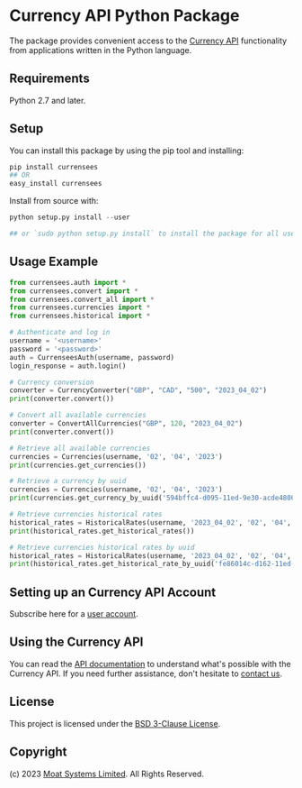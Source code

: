 # Currency API Python Package

The package provides convenient access to the [Currency API](https://moatsystems.com/currency-api/) functionality from applications written in the Python language.

## Requirements

Python 2.7 and later.

## Setup

You can install this package by using the pip tool and installing:

```python
pip install currensees
## OR
easy_install currensees
```

Install from source with:

```python
python setup.py install --user

## or `sudo python setup.py install` to install the package for all users
```

Usage Example
-------------

```python
from currensees.auth import *
from currensees.convert import *
from currensees.convert_all import *
from currensees.currencies import *
from currensees.historical import *

# Authenticate and log in
username = '<username>'
password = '<password>'
auth = CurrenseesAuth(username, password)
login_response = auth.login()

# Currency conversion
converter = CurrencyConverter("GBP", "CAD", "500", "2023_04_02")
print(converter.convert())

# Convert all available currencies
converter = ConvertAllCurrencies("GBP", 120, "2023_04_02")
print(converter.convert())

# Retrieve all available currencies
currencies = Currencies(username, '02', '04', '2023')
print(currencies.get_currencies())

# Retrieve a currency by uuid
currencies = Currencies(username, '02', '04', '2023')
print(currencies.get_currency_by_uuid('594bffc4-d095-11ed-9e30-acde48001122'))

# Retrieve currencies historical rates
historical_rates = HistoricalRates(username, '2023_04_02', '02', '04', '2023')
print(historical_rates.get_historical_rates())

# Retrieve currencies historical rates by uuid
historical_rates = HistoricalRates(username, '2023_04_02', '02', '04', '2023')
print(historical_rates.get_historical_rate_by_uuid('fe86014c-d162-11ed-a2dc-acde48001122'))
```

## Setting up an Currency API Account

Subscribe here for a [user account](https://moatsystems.com/currency-api/).


## Using the Currency API

You can read the [API documentation](https://docs.currensees.com/) to understand what's possible with the Currency API. If you need further assistance, don't hesitate to [contact us](https://moatsystems.com/contact/).


## License

This project is licensed under the [BSD 3-Clause License](https://moatsystems.com/assets/license/BSD_3_Clause.txt).


## Copyright

(c) 2023 [Moat Systems Limited](https://moatsystems.com/). All Rights Reserved.
